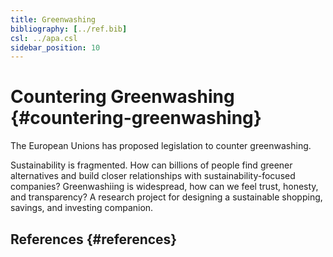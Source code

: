 ```yaml
---
title: Greenwashing
bibliography: [../ref.bib]
csl: ../apa.csl
sidebar_position: 10
---
```


# Countering Greenwashing {#countering-greenwashing}

The European Unions has proposed legislation to counter greenwashing.

Sustainability is fragmented. How can billions of people find greener alternatives and build closer relationships with sustainability-focused companies? Greenwashiing is widespread, how can we feel trust, honesty, and transparency? A research project for designing a sustainable shopping, savings, and investing companion.

## References {#references}
